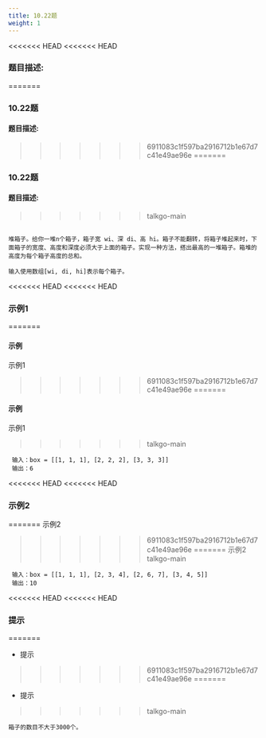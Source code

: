 ```yaml
---
title: 10.22题
weight: 1
---
```


<<<<<<< HEAD
<<<<<<< HEAD
### 题目描述:
=======
### 10.22题

#### 题目描述:
>>>>>>> 6911083c1f597ba2916712b1e67d7c41e49ae96e
=======
### 10.22题

#### 题目描述:
>>>>>>> talkgo-main

```

堆箱子。给你一堆n个箱子，箱子宽 wi、深 di、高 hi。箱子不能翻转，将箱子堆起来时，下面箱子的宽度、高度和深度必须大于上面的箱子。实现一种方法，搭出最高的一堆箱子。箱堆的高度为每个箱子高度的总和。

输入使用数组[wi, di, hi]表示每个箱子。

```

<<<<<<< HEAD
<<<<<<< HEAD
### 示例1
=======
#### 示例

示例1
>>>>>>> 6911083c1f597ba2916712b1e67d7c41e49ae96e
=======
#### 示例

示例1
>>>>>>> talkgo-main

```
 输入：box = [[1, 1, 1], [2, 2, 2], [3, 3, 3]]
 输出：6

```
<<<<<<< HEAD
<<<<<<< HEAD

### 示例2
=======
示例2
>>>>>>> 6911083c1f597ba2916712b1e67d7c41e49ae96e
=======
示例2
>>>>>>> talkgo-main

```
 输入：box = [[1, 1, 1], [2, 3, 4], [2, 6, 7], [3, 4, 5]]
 输出：10
```


<<<<<<< HEAD
<<<<<<< HEAD
### 提示
=======
* 提示
>>>>>>> 6911083c1f597ba2916712b1e67d7c41e49ae96e
=======
* 提示
>>>>>>> talkgo-main

```
箱子的数目不大于3000个。

```